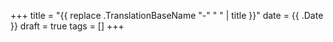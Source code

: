 +++
title = "{{ replace .TranslationBaseName "-" " " | title }}"
date = {{ .Date }}
draft = true
tags = []
+++